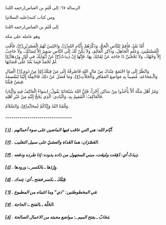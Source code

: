   الرسالة  ٦٧: إلى قُثَمِ بن العباس(رحمه الله)	

ومن كتاب كتبه(عليه السلام)

إلى قُثَمِ بن العباس(رحمه الله)

وهو عامله على مكة

أَمَّا بَعْدُ، فَأَقِمْ لِلنَّاسِ الْحَجَّ، وَذَكِّرْهُمْ بِأَيَّامِ اللهِ[[١\]](https://arabic.balaghah.net/node/796#_ftn1)، وَاجْلِسْ لَهُمُ الْعَصْرَيْنِ[[٢\]](https://arabic.balaghah.net/node/796#_ftn2)، فَأَفْتِ الْمُسْتَفْتِيَ، وَعَلِّمِ الْجَاهِلَ، وَذَاكِرِ الْعَالِمَ،  وَلاَ يَكُنْ لَكَ إِلَى النَّاسِ سَفِيرٌ إِلاَّ لِسَانُكَ، وَلاَ حَاجِبٌ إِلاَّ وَجْهُكَ، وَلاَ تَحْجُبَنَّ ذَا حَاجَة عَنْ لِقَائِكَ بِهَا،  فَإِنَّهَا إِنْ ذِيدَتْ[[٣\]](https://arabic.balaghah.net/node/796#_ftn3) عَنْ أَبْوَابِكَ في أَوَّلِ وِرْدِهَا[[٤\]](https://arabic.balaghah.net/node/796#_ftn4) لَمْ تُحْمَدْ فيَِما بَعْدُ عَلَى قَضَائِهَا.

وَانْظُرْ إِلَى مَا اجْتَمَعَ عِنْدَكَ مِنْ مَالِ اللهِ فَاصْرِفْهُ إِلَى مَنْ قِبَلَكَ[[٥\]](https://arabic.balaghah.net/node/796#_ftn5) مِنْ ذَوِي[[٦\]](https://arabic.balaghah.net/node/796#_ftn6) الْعِيَالِ وَالْـمَجَاعَةِ، مُصِيباً بِهِ مَوَاضِعَ المَفَاقِرِ وَالْخَلاَّتِ[[٧\]](https://arabic.balaghah.net/node/796#_ftn7)، وَمَا فَضَلَ عَنْ ذلِكَ فَاحْمِلْهُ إِلَيْنَا لِنَقْسِمَهُ فِيمَنْ قِبَلَنَا.

وَمُرْ أَهْلَ مَكَّةَ أَلاَّ يَأْخُذُوا مِنْ سَاكِن  أَجْراً، فَإِنَّ اللهَ سُبْحَانَهُ يَقُولُ: (سَوَاءً الْعَاكِفُ فِيهِ  وَالْبَادِ) فَالْعَاكِفُ: الْمُقيِمُ بِهِ، وَالْبَادِي: الَّذِي يَحُجُّ  إِلَيْهِ مِنْ غَيْرِ أَهْلِهِ.

وَفَّقَنَا اللهُ وَإِيَّاكُمْ لَِمحَابِّهِ[[٨\]](https://arabic.balaghah.net/node/796#_ftn8)، وَالسَّلاَمُ.

##### ---------------------------------

##### [[١\]](https://arabic.balaghah.net/node/796#_ftnref1) . أيّام الله: هي التي عاقب فيها الماضين على سوء أعمالهم.

##### [[٢\]](https://arabic.balaghah.net/node/796#_ftnref2) . العَصْرَان: هما الغَداة والعشيّ على سبيل التغليب.

##### [[٣\]](https://arabic.balaghah.net/node/796#_ftnref3) . ذِيدَتْ أي: دُفِعَت ومُنِعَت، مبني للمجهول من ذاده يذوده: إذا طرده ودفعه.

##### [[٤\]](https://arabic.balaghah.net/node/796#_ftnref4) . وِرْدَها ـ بالكسر ـ: ورودها.

##### [[٥\]](https://arabic.balaghah.net/node/796#_ftnref5) . قِبَلَكَ ـ بكسر ففتح ـ أي: عِندك.

##### [[٦\]](https://arabic.balaghah.net/node/796#_ftnref6) . في المخطوطتين: "ذي" وما اتثبناه من المطبوع.

##### [[٧\]](https://arabic.balaghah.net/node/796#_ftnref7) . الخَلّة ـ بالفتح ـ: الحاجة.

##### [[٨\]](https://arabic.balaghah.net/node/796#_ftnref8) . مَحَابّ ـ بفتح الميم ـ: مواضع محبته من الاعمال الصالحة. 
